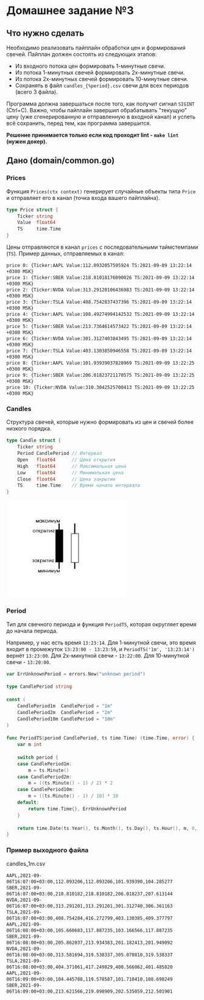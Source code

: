 # Домашнее задание №3

## Что нужно сделать
Необходимо реализовать пайплайн обработки цен и формирования свечей.
Пайплан должен состоять из следующих этапов:
- Из входного потока цен формировать 1-минутные свечи.
- Из потока 1-минутных свечей формировать 2х-минутные свечи.
- Из потока 2х-минутных свечей формировать 10-минутные свечи.
- Сохранять в файл `candles_{%period}.csv` свечи для всех периодов (всего 3 файла).

Программа должна завершаться после того, как получит сигнал `SIGINT` (Ctrl+C).
Важно, чтобы пайплайн завершил обрабатывать "текущую" цену (уже сгенерированную и отправленную в входной канал) и успеть всё сохранить, перед тем, как программа завершится.

**Решение принимается только если код проходит lint - `make lint` (нужен докер).**
## Дано (domain/common.go)

### Prices

Функция `Prices(ctx context)` генерирует случайные объекты типа `Price` и отправляет его в канал (точка входа вашего пайплайна).
```go
type Price struct {
	Ticker string
	Value  float64
	TS     time.Time
}
```
Цены отправляются в канал `prices` с последовательными таймстемпами (`TS`).
Пример данных, отправляемых в канал:
```
price 0: {Ticker:AAPL Value:112.0932057595924 TS:2021-09-09 13:22:14 +0300 MSK} 
price 1: {Ticker:SBER Value:218.81018176090026 TS:2021-09-09 13:22:14 +0300 MSK} 
price 2: {Ticker:NVDA Value:313.29120106436983 TS:2021-09-09 13:22:14 +0300 MSK} 
price 3: {Ticker:TSLA Value:408.7542837437396 TS:2021-09-09 13:22:14 +0300 MSK} 
price 4: {Ticker:AAPL Value:108.49274994142532 TS:2021-09-09 13:22:14 +0300 MSK} 
price 5: {Ticker:SBER Value:213.7364614573422 TS:2021-09-09 13:22:14 +0300 MSK} 
price 6: {Ticker:NVDA Value:301.3127403843495 TS:2021-09-09 13:22:14 +0300 MSK} 
price 7: {Ticker:TSLA Value:403.1303850946558 TS:2021-09-09 13:22:14 +0300 MSK} 
price 8: {Ticker:AAPL Value:101.93939037828969 TS:2021-09-09 13:22:25 +0300 MSK} 
price 9: {Ticker:SBER Value:206.01823721170575 TS:2021-09-09 13:22:25 +0300 MSK} 
price 10: {Ticker:NVDA Value:310.3042525700413 TS:2021-09-09 13:22:25 +0300 MSK}
```

### Candles
Структура свечей, которые нужно формировать из цен и свечей более низкого порядка.
```go
type Candle struct {
    Ticker string
    Period CandlePeriod // Интервал
    Open   float64      // Цена открытия
    High   float64      // Максимальная цена
    Low    float64      // Минимальная цена
    Close  float64      // Цена закрытие
    TS     time.Time    // Время начала интервала
}
```

![alt candle](candle.png "Candle")

### Period

Тип для свечного периода и функция `PeriodTS`, которая округляет время до начала периода.

Например, у нас есть время `13:23:14`.
Для 1-минутной свечи, это время входит в промежуток `13:23:00 - 13:23:59`, и `PeriodTS('1m', '13:23:14')` вернёт `13:23:00`.
Для 2х-минутной свечи - `13:22:00`. Для 10-минутной свечи - `13:20:00`.


```go
var ErrUnknownPeriod = errors.New("unknown period")

type CandlePeriod string

const (
	CandlePeriod1m  CandlePeriod = "1m"
	CandlePeriod2m  CandlePeriod = "2m"
	CandlePeriod10m CandlePeriod = "10m"
)

func PeriodTS(period CandlePeriod, ts time.Time) (time.Time, error) {
    var m int
    
    switch period {
    case CandlePeriod1m:
        m = ts.Minute()
    case CandlePeriod2m:
        m = ((ts.Minute() - 1) / 2) * 2
    case CandlePeriod10m:
        m = ((ts.Minute() - 1) / 10) * 10
    default:
        return time.Time{}, ErrUnknownPeriod
    }
    
    return time.Date(ts.Year(), ts.Month(), ts.Day(), ts.Hour(), m, 0, 0, ts.Location()), nil
}
```

### Пример выходного файла 

candles_1m.csv

```
AAPL,2021-09-06T16:07:00+03:00,112.093206,112.093206,101.939390,104.285277
SBER,2021-09-06T16:07:00+03:00,218.810182,218.810182,206.018237,207.613144
NVDA,2021-09-06T16:07:00+03:00,313.291201,313.291201,301.312740,306.361163
TSLA,2021-09-06T16:07:00+03:00,408.754284,416.272799,403.130385,409.377797
AAPL,2021-09-06T16:08:00+03:00,105.660683,117.887235,103.166566,117.887235
SBER,2021-09-06T16:08:00+03:00,205.862037,213.934383,201.182413,201.949092
NVDA,2021-09-06T16:08:00+03:00,313.581694,319.538337,305.070810,319.538337
TSLA,2021-09-06T16:08:00+03:00,404.371061,417.249829,400.566062,401.485820
AAPL,2021-09-06T16:09:00+03:00,104.445788,119.578587,101.710410,108.698249
SBER,2021-09-06T16:09:00+03:00,213.621566,219.098909,202.535059,212.501901
```